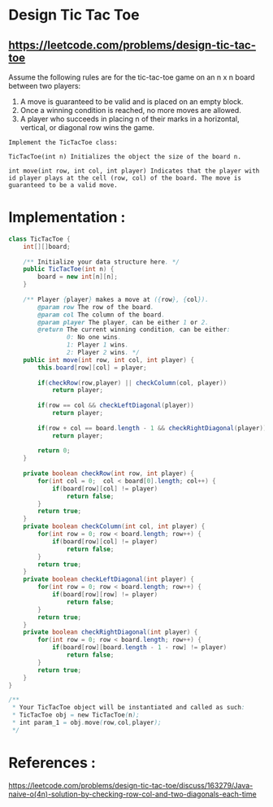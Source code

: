 # Design Tic Tac Toe
## https://leetcode.com/problems/design-tic-tac-toe

Assume the following rules are for the tic-tac-toe game on an n x n board between two players:

1. A move is guaranteed to be valid and is placed on an empty block.
2. Once a winning condition is reached, no more moves are allowed.
3. A player who succeeds in placing n of their marks in a horizontal, vertical, or diagonal row wins the game.

```
Implement the TicTacToe class:

TicTacToe(int n) Initializes the object the size of the board n.

int move(int row, int col, int player) Indicates that the player with id player plays at the cell (row, col) of the board. The move is guaranteed to be a valid move.
```

# Implementation :
```java
class TicTacToe {
    int[][]board;
    
    /** Initialize your data structure here. */
    public TicTacToe(int n) {
        board = new int[n][n];
    }
    
    /** Player {player} makes a move at ({row}, {col}).
        @param row The row of the board.
        @param col The column of the board.
        @param player The player, can be either 1 or 2.
        @return The current winning condition, can be either:
                0: No one wins.
                1: Player 1 wins.
                2: Player 2 wins. */
    public int move(int row, int col, int player) {
        this.board[row][col] = player;
        
        if(checkRow(row,player) || checkColumn(col, player))
            return player;
        
        if(row == col && checkLeftDiagonal(player))
            return player;
        
        if(row + col == board.length - 1 && checkRightDiagonal(player))
            return player;
        
        return 0;
    }
    
    private boolean checkRow(int row, int player) {
        for(int col = 0;  col < board[0].length; col++) {
            if(board[row][col] != player)
                return false;
        }
        return true;
    }
    private boolean checkColumn(int col, int player) {
        for(int row = 0; row < board.length; row++) {
            if(board[row][col] != player)
                return false;
        }
        return true;
    }
    private boolean checkLeftDiagonal(int player) {
        for(int row = 0; row < board.length; row++) {
            if(board[row][row] != player)
                return false;
        }
        return true;
    }
    private boolean checkRightDiagonal(int player) {
        for(int row = 0; row < board.length; row++) {
            if(board[row][board.length - 1 - row] != player)
                return false;
        }
        return true;
    }
}

/**
 * Your TicTacToe object will be instantiated and called as such:
 * TicTacToe obj = new TicTacToe(n);
 * int param_1 = obj.move(row,col,player);
 */
```

# References :
https://leetcode.com/problems/design-tic-tac-toe/discuss/163279/Java-naive-o(4n)-solution-by-checking-row-col-and-two-diagonals-each-time
